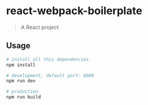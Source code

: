 # react-webpack-boilerplate

> A React project

## Usage

```bash
# install all this dependencies.
npm install

# development, default port: 8080
npm run dev

# production
npm run build

```
